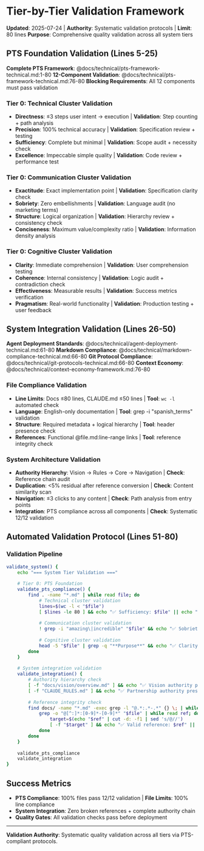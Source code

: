 # Tier-by-Tier Validation Framework

**Updated**: 2025-07-24 | **Authority**: Systematic validation protocols | **Limit**: 80 lines
**Purpose**: Comprehensive quality validation across all system tiers

## PTS Foundation Validation (Lines 5-25)
**Complete PTS Framework**: @docs/technical/pts-framework-technical.md:1-80
**12-Component Validation**: @docs/technical/pts-framework-technical.md:76-80
**Blocking Requirements**: All 12 components must pass validation

### Tier 0: Technical Cluster Validation
- **Directness**: ≤3 steps user intent → execution | **Validation**: Step counting + path analysis
- **Precision**: 100% technical accuracy | **Validation**: Specification review + testing
- **Sufficiency**: Complete but minimal | **Validation**: Scope audit + necessity check
- **Excellence**: Impeccable simple quality | **Validation**: Code review + performance test

### Tier 0: Communication Cluster Validation  
- **Exactitude**: Exact implementation point | **Validation**: Specification clarity check
- **Sobriety**: Zero embellishments | **Validation**: Language audit (no marketing terms)
- **Structure**: Logical organization | **Validation**: Hierarchy review + consistency check
- **Conciseness**: Maximum value/complexity ratio | **Validation**: Information density analysis

### Tier 0: Cognitive Cluster Validation
- **Clarity**: Immediate comprehension | **Validation**: User comprehension testing
- **Coherence**: Internal consistency | **Validation**: Logic audit + contradiction check
- **Effectiveness**: Measurable results | **Validation**: Success metrics verification
- **Pragmatism**: Real-world functionality | **Validation**: Production testing + user feedback

## System Integration Validation (Lines 26-50)
**Agent Deployment Standards**: @docs/technical/agent-deployment-technical.md:61-80
**Markdown Compliance**: @docs/technical/markdown-compliance-technical.md:66-80
**Git Protocol Compliance**: @docs/technical/git-protocols-technical.md:66-80
**Context Economy**: @docs/technical/context-economy-framework.md:76-80

### File Compliance Validation
- **Line Limits**: Docs ≤80 lines, CLAUDE.md ≤50 lines | **Tool**: `wc -l` automated check
- **Language**: English-only documentation | **Tool**: grep -i "spanish_terms" validation
- **Structure**: Required metadata + logical hierarchy | **Tool**: header presence check
- **References**: Functional @file.md:line-range links | **Tool**: reference integrity check

### System Architecture Validation  
- **Authority Hierarchy**: Vision → Rules → Core → Navigation | **Check**: Reference chain audit
- **Duplication**: <5% residual after reference conversion | **Check**: Content similarity scan
- **Navigation**: ≤3 clicks to any content | **Check**: Path analysis from entry points
- **Integration**: PTS compliance across all components | **Check**: Systematic 12/12 validation

## Automated Validation Protocol (Lines 51-80)
### Validation Pipeline
```bash
validate_system() {
    echo "=== System Tier Validation ==="
    
    # Tier 0: PTS Foundation
    validate_pts_compliance() {
        find . -name "*.md" | while read file; do
            # Technical cluster validation
            lines=$(wc -l < "$file")
            [ $lines -le 80 ] && echo "✅ Sufficiency: $file" || echo "❌ Exceeds limit: $file"
            
            # Communication cluster validation  
            ! grep -i "amazing\|incredible" "$file" && echo "✅ Sobriety: $file" || echo "❌ Marketing: $file"
            
            # Cognitive cluster validation
            head -5 "$file" | grep -q "**Purpose**" && echo "✅ Clarity: $file" || echo "⚠️ Missing purpose: $file"
        done
    }
    
    # System integration validation
    validate_integration() {
        # Authority hierarchy check
        [ -f "docs/vision/overview.md" ] && echo "✅ Vision authority present"
        [ -f "CLAUDE_RULES.md" ] && echo "✅ Partnership authority present"
        
        # Reference integrity check
        find docs/ -name "*.md" -exec grep -l "@.*:.*-.*" {} \; | while read file; do
            grep -o "@[^:]*:[0-9]*-[0-9]*" "$file" | while read ref; do
                target=$(echo "$ref" | cut -d: -f1 | sed 's/@//')
                [ -f "$target" ] && echo "✅ Valid reference: $ref" || echo "❌ Broken: $ref"
            done
        done
    }
    
    validate_pts_compliance
    validate_integration
}
```

## Success Metrics
- **PTS Compliance**: 100% files pass 12/12 validation | **File Limits**: 100% line compliance
- **System Integration**: Zero broken references + complete authority chain
- **Quality Gates**: All validation checks pass before deployment

---
**Validation Authority**: Systematic quality validation across all tiers via PTS-compliant protocols.